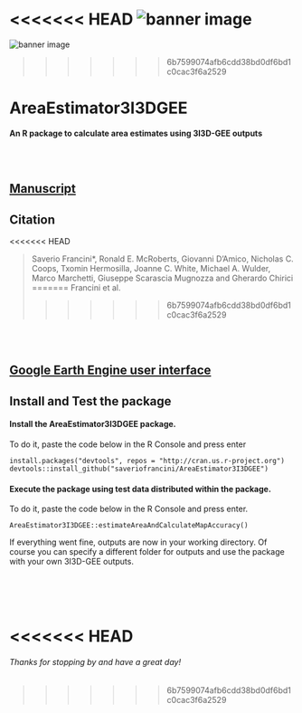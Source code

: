 <<<<<<< HEAD
![banner image](logo/graphical_abstract.bmp) 
=======
![banner image](logo/graphicalAbstract.bmp) 
>>>>>>> 6b7599074afb6cdd38bd0df6bd1c0cac3f6a2529

# AreaEstimator3I3DGEE

**An R package to calculate area estimates using 3I3D-GEE outputs**

<br><br>

## [Manuscript](https://www.topolino.it/character/pluto/) 

## Citation

<<<<<<< HEAD
> Saverio Francini*, Ronald E. McRoberts, Giovanni D’Amico, Nicholas C. Coops, Txomin Hermosilla, Joanne C. White, Michael A. Wulder, Marco Marchetti, Giuseppe Scarascia Mugnozza and Gherardo Chirici
=======
> Francini et al.
>>>>>>> 6b7599074afb6cdd38bd0df6bd1c0cac3f6a2529

<br><br>

## [Google Earth Engine user interface](https://code.earthengine.google.com/?accept_repo=users/sfrancini/S23I3D) 

## Install and Test the package

#### Install the AreaEstimator3I3DGEE package. 
To do it, paste the code below in the R Console and press enter

`install.packages("devtools", repos = "http://cran.us.r-project.org")`
`devtools::install_github("saveriofrancini/AreaEstimator3I3DGEE")`

#### Execute the package using test data distributed within the package.
To do it, paste the code below in the R Console and press enter.

`AreaEstimator3I3DGEE::estimateAreaAndCalculateMapAccuracy()`

If everything went fine, outputs are now in your working directory. 
Of course you can specify a different folder for outputs and use the package with your own 3I3D-GEE outputs.

<br><br>
<<<<<<< HEAD
=======

###### Thanks for stopping by and have a great day!
>>>>>>> 6b7599074afb6cdd38bd0df6bd1c0cac3f6a2529
